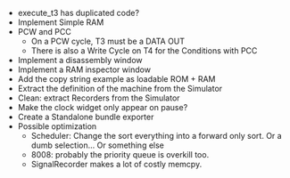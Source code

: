 * execute_t3 has duplicated code? 
* Implement Simple RAM
* PCW and PCC
    * On a PCW cycle, T3 must be a DATA OUT
    * There is also a Write Cycle on T4 for the Conditions with PCC 
* Implement a disassembly window
* Implement a RAM inspector window
* Add the copy string example as loadable ROM + RAM
* Extract the definition of the machine from the Simulator
* Clean: extract Recorders from the Simulator
* Make the clock widget only appear on pause?
* Create a Standalone bundle exporter
* Possible optimization  
  * Scheduler: Change the sort everything into a forward only sort. Or a dumb selection... Or something else
  * 8008: probably the priority queue is overkill too.
  * SignalRecorder makes a lot of costly memcpy.
